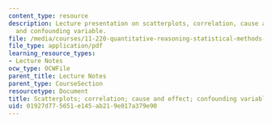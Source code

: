 ```yaml
---
content_type: resource
description: Lecture presentation on scatterplots, correlation, cause and effect,
  and confounding variable.
file: /media/courses/11-220-quantitative-reasoning-statistical-methods-for-planners-i-spring-2009/01927d775651e145ab219e017a379e90_MIT11_220s09_lec15.pdf
file_type: application/pdf
learning_resource_types:
- Lecture Notes
ocw_type: OCWFile
parent_title: Lecture Notes
parent_type: CourseSection
resourcetype: Document
title: Scatterplots; correlation; cause and effect; confounding variables
uid: 01927d77-5651-e145-ab21-9e017a379e90
---
```


